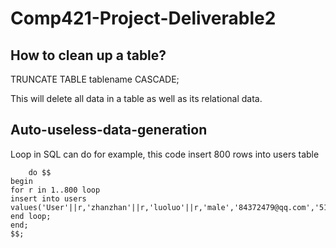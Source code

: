 # Comp421-Project-Deliverable2
## How to clean up a table?
TRUNCATE TABLE tablename CASCADE;

  This will delete all data in a table as well as its relational data.

## Auto-useless-data-generation
Loop in SQL can do
for example, this code insert 800 rows into users table 
```
    do $$
begin
for r in 1..800 loop
insert into users values('User'||r,'zhanzhan'||r,'luoluo'||r,'male','84372479@qq.com','51483427080');
end loop;
end;
$$;
```
